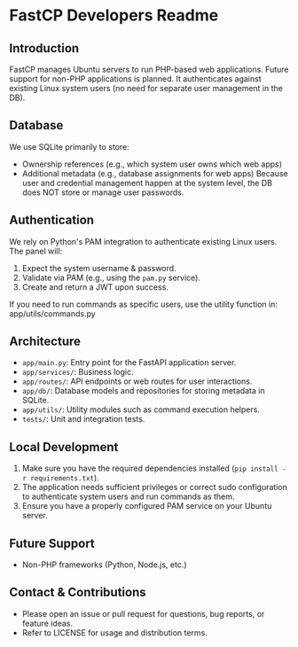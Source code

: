 FastCP Developers Readme
=========================================================

Introduction
------------
FastCP manages Ubuntu servers to run PHP-based web applications.
Future support for non-PHP applications is planned. It authenticates against
existing Linux system users (no need for separate user management in the DB).

Database
--------
We use SQLite primarily to store:
  - Ownership references (e.g., which system user owns which web apps)
  - Additional metadata (e.g., database assignments for web apps)
Because user and credential management happen at the system level, the DB
does NOT store or manage user passwords.

Authentication
--------------
We rely on Python's PAM integration to authenticate existing Linux users. The
panel will:
  1. Expect the system username & password.
  2. Validate via PAM (e.g., using the `pam.py` service).
  3. Create and return a JWT upon success.

If you need to run commands as specific users, use the utility function in:
  app/utils/commands.py

Architecture
------------
- `app/main.py`: Entry point for the FastAPI application server.
- `app/services/`: Business logic.
- `app/routes/`: API endpoints or web routes for user interactions.
- `app/db/`: Database models and repositories for storing metadata in SQLite.
- `app/utils/`: Utility modules such as command execution helpers.
- `tests/`: Unit and integration tests.

Local Development
----------------
1. Make sure you have the required dependencies installed (`pip install -r requirements.txt`).
2. The application needs sufficient privileges or correct sudo configuration to authenticate system users and run commands as them.
3. Ensure you have a properly configured PAM service on your Ubuntu server.

Future Support
--------------
- Non-PHP frameworks (Python, Node.js, etc.)

Contact & Contributions
-----------------------
- Please open an issue or pull request for questions, bug reports, or feature ideas.
- Refer to LICENSE for usage and distribution terms.

